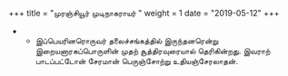 ﻿+++
title = "முரஞ்சியூர் முடிநாகராயர்  "
weight = 1
date = "2019-05-12"
+++


- -  இப்பெயரினரொருவர் தலைச்சங்கத்தில் இருந்தனரென்று இறையனாரகப்பொருளின் முதற் சூத்திரவுரையால் தெரிகின்றது. இவராற் பாடப்பட்டோன் சேரமான் பெருஞ்சோற்று உதியஞ்சேரலாதன். 
